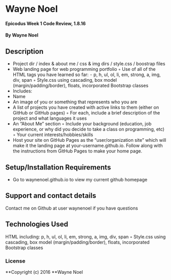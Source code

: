 # Wayne Noel

#### Epicodus Week 1 Code Review, 1.8.16

#### By **Wayne Noel**

## Description

*	Project dir / index & about me / css & img dirs / style.css / boostrap files
*	Web landing page for web programming portfolio
◦	Use of all of the HTML tags you have learned so far:
⁃	p, h, ul, ol, li, em, strong, a, img, div, span
◦	Style.css using cascading, box model (margin/padding/border), floats, incorporated Bootstrap classes
*	Includes:
*	Name
*	An image of you or something that represents who you are
*	A list of projects you have created with active links to them (either on GitHub or GitHub pages)
◦	For each, include a brief description of the project and what languages it uses
*	An “About Me” section
◦	Include your background (education, job experience, or why did you decide to take a class on programming, etc)
◦	Your current interests/hobbies/skills
*	Host your site on GitHub Pages as the “user/organization site” which will make it the landing page at your-username.github.io. Follow along with the instructions from GitHub Pages to make your home page.

## Setup/Installation Requirements

* Go to waynenoel.github.io to view my current github homepage

## Support and contact details

Contact me on Github at user waynenoel if you have questions

## Technologies Used

HTML including:	p, h, ul, ol, li, em, strong, a, img, div, span
◦	Style.css using cascading, box model (margin/padding/border), floats, incorporated Bootstrap classes

### License

**Copyright (c) 2016 **Wayne Noel
